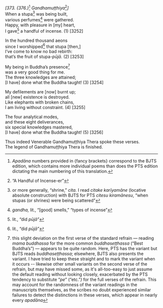 *\[373. {376.}*[^1] *Gandhamuṭṭhiya*[^2]*\]*  
When a stupa[^3] was being built,  
various perfumes[^4] were gathered.  
Happy, with pleasure in \[my\] heart,  
I gave[^5] a handful of incense. (1) \[3252\]

In the hundred thousand aeons  
since I worshipped[^6] that stupa \[then,\]  
I’ve come to know no bad rebirth:  
that’s the fruit of stupa-*pūjā.* (2) \[3253\]

My being in Buddha’s presence[^7]  
was a very good thing for me.  
The three knowledges are attained;  
\[I have\] done what the Buddha taught! (3) \[3254\]

My defilements are \[now\] burnt up;  
all \[new\] existence is destroyed.  
Like elephants with broken chains,  
I am living without constraint. (4) \[3255\]

The four analytical modes,  
and these eight deliverances,  
six special knowledges mastered,  
\[I have\] done what the Buddha taught! (5) \[3256\]

Thus indeed Venerable Gandhamuṭṭhiya Thera spoke these verses.  
The legend of Gandhamuṭṭhiya Thera is finished.  
[^1]: *Apadāna* numbers provided in {fancy brackets} correspond to the
    BJTS edition, which contains more individual poems than does the PTS
    edition dictating the main numbering of this translation.  
[^2]: “A Handful of Incense-er”  
[^3]: or more generally, “shrine,” *cita.* I read *citake karīyamāne*
    (locative absolute construction) with BJTS for PTS *citesu
    kiramānesu*, “when stupas (or shrines) were being scattered”  
[^4]: *gandha,* lit., “\[good\] smells,” “types of incense”  
[^5]: lit., “did *pūjā”*  
[^6]: lit., “did *pūjā”*  
[^7]: this slight deviation on the first verse of the standard refrain —
    reading *mama buddhassa* for the more common *buddhaseṭṭhassa*
    (“Best Buddha’s”) — appears to be quite random. Here, PTS has the
    variant but BJTS reads *buddhaseṭṭhassa*; elsewhere, BJTS also
    presents the variant. I have tried to keep these straight and to
    mark the variant when it occurs -- likewise other small variants on
    the second verse of the refrain, but may have missed some, as it's
    all-too-easy to just assume the default reading without looking
    closely, exacerbated by the PTS tendency to substitute “*pe*”
    (“etc.”*)* for the full verses of the refrain. This may account for
    the randomness of the variant readings in the manuscripts
    themselves, as the scribes no doubt experienced similar failures to
    detect the distinctions in these verses, which appear in nearly
    every *apadāna*
